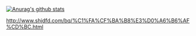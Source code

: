[![Anurag's github stats](https://github-readme-stats.vercel.app/api?username=mghio&show_icons=true&theme=radical)](https://github.com/anuraghazra/github-readme-stats)


<!--
**mghio/mghio** is a ✨ _special_ ✨ repository because its `README.md` (this file) appears on your GitHub profile.

Here are some ideas to get you started:

- 🔭 I’m currently working on ...
- 🌱 I’m currently learning ...
- 👯 I’m looking to collaborate on ...
- 🤔 I’m looking for help with ...
- 💬 Ask me about ...
- 📫 How to reach me: ...
- 😄 Pronouns: ...
- ⚡ Fun fact: ...
-->

http://www.shjdfd.com/bq/%C1%FA%CF%BA%B8%E3%D0%A6%B6%AF%CD%BC.html
